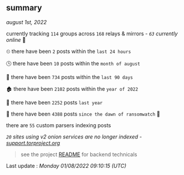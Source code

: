 
## summary
_august 1st, 2022_

currently tracking `114` groups across `168` relays & mirrors - _`63` currently online_ 📡

⏲ there have been `2` posts within the `last 24 hours`

🕓 there have been `10` posts within the `month of august`

📅 there have been `734` posts within the `last 90 days`

🏚 there have been `2102` posts within the `year of 2022`

🚀 there have been `2252` posts `last year`

🦕 there have been `4388` posts `since the dawn of ransomwatch` 🐣

there are `55` custom parsers indexing posts

_`20` sites using v2 onion services are no longer indexed - [support.torproject.org](https://support.torproject.org/onionservices/v2-deprecation/)_

> see the project [README](https://github.com/jmousqueton/ransomwatch#readme) for backend technicals



Last update : _Monday 01/08/2022 09:10:15 (UTC)_

